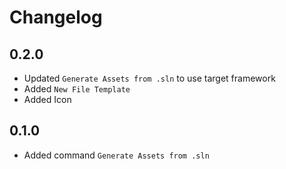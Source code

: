 # Changelog

## 0.2.0
- Updated `Generate Assets from .sln` to use target framework
- Added `New File Template`
- Added Icon

## 0.1.0
- Added command `Generate Assets from .sln`

